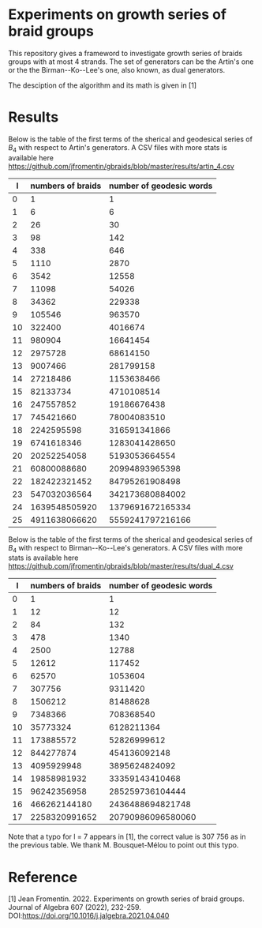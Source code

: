 Experiments on growth series of braid groups
============================================

This repository gives a frameword to investigate growth series of braids groups with at most 4 strands.
The set of generators can be the Artin's one or the the Birman--Ko--Lee's one, also known, as dual generators.

The desciption of the algorithm and its math is given in [1]


Results
=======

Below is the table of the first terms of the sherical and geodesical series of $B_4$ with respect to Artin's generators. A CSV files with more stats is available here https://github.com/jfromentin/gbraids/blob/master/results/artin_4.csv

l | numbers of braids | number of geodesic words
--|-------------------|--------------------------
0 |1                  |1
1 |6                  |6
2 |26                 |30
3 |98                 |142
4 |338                |646
5 |1110               |2870
6 |3542               |12558
7 |11098              |54026
8 |34362              |229338
9 |105546             |963570
10|322400             |4016674
11|980904             |16641454
12|2975728            |68614150
13|9007466            |281799158
14|27218486           |1153638466
15|82133734           |4710108514
16|247557852          |19186676438
17|745421660          |78004083510
18|2242595598         |316591341866
19|6741618346         |1283041428650
20|20252254058        |5193053664554
21|60800088680        |20994893965398
22|182422321452       |84795261908498
23|547032036564       |342173680884002
24|1639548505920      |1379691672165334
25|4911638066620      |5559241797216166

Below is the table of the first terms of the sherical and geodesical series of $B_4$ with respect to Birman--Ko--Lee's generators. A CSV files with more stats is available here https://github.com/jfromentin/gbraids/blob/master/results/dual_4.csv

l | numbers of braids | number of geodesic words
--|-------------------|--------------------------
0 |1                  |1
1 |12                 |12
2 |84                 |132
3 |478                |1340
4 |2500               |12788
5 |12612              |117452
6 |62570              |1053604
7 |307756             |9311420
8 |1506212            |81488628
9 |7348366            |708368540
10|35773324           |6128211364
11|173885572          |52826999612
12|844277874          |454136092148
13|4095929948         |3895624824092
14|19858981932        |33359143410468
15|96242356958        |285259736104444
16|466262144180       |2436488694821748
17|2258320991652      |20790986096580060


Note that a typo for l = 7 appears in [1], the correct value is 307 756 as in the previous table.
We thank M. Bousquet-Mélou to point out this typo. 

Reference
=========

[1] Jean Fromentin. 2022. Experiments on growth series of braid groups. Journal of Algebra 607 (2022), 232-259.
DOI:https://doi.org/10.1016/j.jalgebra.2021.04.040
